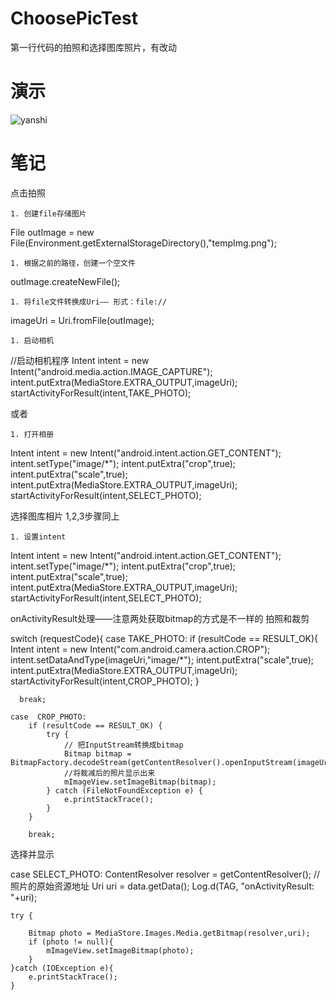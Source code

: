 # ChoosePicTest
第一行代码的拍照和选择图库照片，有改动

# 演示 
![yanshi](http://upload-images.jianshu.io/upload_images/19590-b4bf655107076782.gif?imageMogr2/auto-orient/strip)

#  笔记 
点击拍照

	1. 创建file存储图片


File outImage = new File(Environment.getExternalStorageDirectory(),"tempImg.png");

	1. 根据之前的路径，创建一个空文件


outImage.createNewFile();


	1. 将file文件转换成Uri—— 形式：file://


imageUri = Uri.fromFile(outImage);


	1. 启动相机


//启动相机程序
Intent intent = new Intent("android.media.action.IMAGE_CAPTURE");
intent.putExtra(MediaStore.EXTRA_OUTPUT,imageUri);
startActivityForResult(intent,TAKE_PHOTO);


或者

	1. 打开相册


Intent intent = new Intent("android.intent.action.GET_CONTENT");
intent.setType("image/*");
intent.putExtra("crop",true);
intent.putExtra("scale",true);
intent.putExtra(MediaStore.EXTRA_OUTPUT,imageUri);
startActivityForResult(intent,SELECT_PHOTO);



选择图库相片
1,2,3步骤同上

	1. 设置intent


Intent intent = new Intent("android.intent.action.GET_CONTENT");
intent.setType("image/*");
intent.putExtra("crop",true);
intent.putExtra("scale",true);
intent.putExtra(MediaStore.EXTRA_OUTPUT,imageUri);
startActivityForResult(intent,SELECT_PHOTO);





onActivityResult处理——注意两处获取bitmap的方式是不一样的
拍照和裁剪 

switch (requestCode){
    case  TAKE_PHOTO:
        if (resultCode == RESULT_OK){
            Intent intent = new Intent("com.android.camera.action.CROP");
            intent.setDataAndType(imageUri,"image/*");
            intent.putExtra("scale",true);
            intent.putExtra(MediaStore.EXTRA_OUTPUT,imageUri);
            startActivityForResult(intent,CROP_PHOTO);
        }

      break;

    case  CROP_PHOTO:
        if (resultCode == RESULT_OK) {
            try {
                // 把InputStream转换成bitmap
                Bitmap bitmap = BitmapFactory.decodeStream(getContentResolver().openInputStream(imageUri));
                //将裁减后的照片显示出来
                mImageView.setImageBitmap(bitmap);
            } catch (FileNotFoundException e) {
                e.printStackTrace();
            }
        }

        break;


选择并显示

case SELECT_PHOTO:
    ContentResolver resolver = getContentResolver();
    //照片的原始资源地址
    Uri uri = data.getData();
    Log.d(TAG, "onActivityResult: "+uri);

    try {

        Bitmap photo = MediaStore.Images.Media.getBitmap(resolver,uri);
        if (photo != null){
            mImageView.setImageBitmap(photo);
        }
    }catch (IOException e){
        e.printStackTrace();
    }

